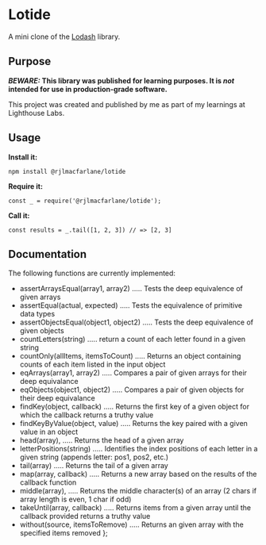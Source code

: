 # Lotide

A mini clone of the [Lodash](https://lodash.com) library.

## Purpose

**_BEWARE:_ This library was published for learning purposes. It is _not_ intended for use in production-grade software.**

This project was created and published by me as part of my learnings at Lighthouse Labs. 

## Usage

**Install it:**

`npm install @rjlmacfarlane/lotide`

**Require it:**

`const _ = require('@rjlmacfarlane/lotide');`

**Call it:**

`const results = _.tail([1, 2, 3]) // => [2, 3]`

## Documentation

The following functions are currently implemented:

*  assertArraysEqual(array1, array2)    ..... Tests the deep equivalence of given arrays 
*  assertEqual(actual, expected)        ..... Tests the equivalence of primitive data types
*  assertObjectsEqual(object1, object2) ..... Tests the deep equivalence of given objects
*  countLetters(string)                 ..... return a count of each letter found in a given string 
*  countOnly(allItems, itemsToCount)    ..... Returns an object containing counts of each item listed in the input object 
*  eqArrays(array1, array2)             ..... Compares a pair of given arrays for their deep equivalance
*  eqObjects(object1, object2)          ..... Compares a pair of given objects for their deep equivalance 
*  findKey(object, callback)            ..... Returns the first key of a given object for which the callback returns a truthy value
*  findKeyByValue(object, value)        ..... Returns the key paired with a given value in an object
*  head(array),                         ..... Returns the head of a given array
*  letterPositions(string)              ..... Identifies the index positions of each letter in a given string (appends letter: pos1, pos2, etc.)
*  tail(array)                          ..... Returns the tail of a given array
*  map(array, callback)                 ..... Returns a new array based on the results of the callback function
*  middle(array),                       ..... Returns the middle character(s) of an array (2 chars if array length is even, 1 char if odd)
*  takeUntil(array, callback)           ..... Returns items from a given array until the callback provided returns a truthy value 
*  without(source, itemsToRemove)       ..... Returns an given array with the specified items removed
};